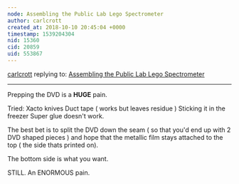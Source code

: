 ```yaml
---
node: Assembling the Public Lab Lego Spectrometer
author: carlcrott
created_at: 2018-10-10 20:45:04 +0000
timestamp: 1539204304
nid: 15360
cid: 20859
uid: 553867
---
```




[carlcrott](../profile/carlcrott) replying to: [Assembling the Public Lab Lego Spectrometer](../notes/warren/12-13-2017/assembling-the-public-lab-lego-spectrometer)

----
Prepping the DVD is a **HUGE** pain.  

Tried:
Xacto knives
Duct tape ( works but leaves residue )
Sticking it in the freezer
Super glue doesn't work.

The best bet is to split the DVD down the seam ( so that you'd end up with 2 DVD shaped pieces )  and hope that the metallic film stays attached to the top ( the side thats printed on).

The bottom side is what you want.

STILL. An ENORMOUS pain.
